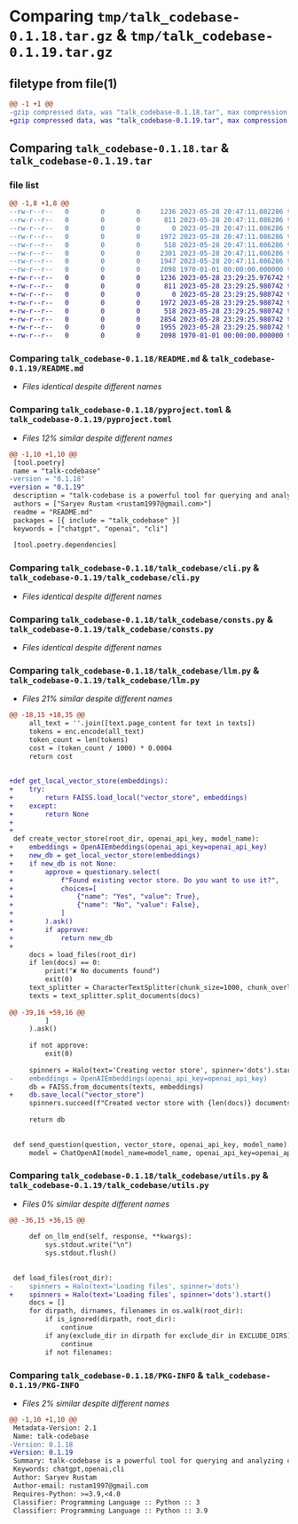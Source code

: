 # Comparing `tmp/talk_codebase-0.1.18.tar.gz` & `tmp/talk_codebase-0.1.19.tar.gz`

## filetype from file(1)

```diff
@@ -1 +1 @@
-gzip compressed data, was "talk_codebase-0.1.18.tar", max compression
+gzip compressed data, was "talk_codebase-0.1.19.tar", max compression
```

## Comparing `talk_codebase-0.1.18.tar` & `talk_codebase-0.1.19.tar`

### file list

```diff
@@ -1,8 +1,8 @@
--rw-r--r--   0        0        0     1236 2023-05-28 20:47:11.082286 talk_codebase-0.1.18/README.md
--rw-r--r--   0        0        0      811 2023-05-28 20:47:11.086286 talk_codebase-0.1.18/pyproject.toml
--rw-r--r--   0        0        0        0 2023-05-28 20:47:11.086286 talk_codebase-0.1.18/talk_codebase/__init__.py
--rw-r--r--   0        0        0     1972 2023-05-28 20:47:11.086286 talk_codebase-0.1.18/talk_codebase/cli.py
--rw-r--r--   0        0        0      518 2023-05-28 20:47:11.086286 talk_codebase-0.1.18/talk_codebase/consts.py
--rw-r--r--   0        0        0     2301 2023-05-28 20:47:11.086286 talk_codebase-0.1.18/talk_codebase/llm.py
--rw-r--r--   0        0        0     1947 2023-05-28 20:47:11.086286 talk_codebase-0.1.18/talk_codebase/utils.py
--rw-r--r--   0        0        0     2098 1970-01-01 00:00:00.000000 talk_codebase-0.1.18/PKG-INFO
+-rw-r--r--   0        0        0     1236 2023-05-28 23:29:25.976742 talk_codebase-0.1.19/README.md
+-rw-r--r--   0        0        0      811 2023-05-28 23:29:25.980742 talk_codebase-0.1.19/pyproject.toml
+-rw-r--r--   0        0        0        0 2023-05-28 23:29:25.980742 talk_codebase-0.1.19/talk_codebase/__init__.py
+-rw-r--r--   0        0        0     1972 2023-05-28 23:29:25.980742 talk_codebase-0.1.19/talk_codebase/cli.py
+-rw-r--r--   0        0        0      518 2023-05-28 23:29:25.980742 talk_codebase-0.1.19/talk_codebase/consts.py
+-rw-r--r--   0        0        0     2854 2023-05-28 23:29:25.980742 talk_codebase-0.1.19/talk_codebase/llm.py
+-rw-r--r--   0        0        0     1955 2023-05-28 23:29:25.980742 talk_codebase-0.1.19/talk_codebase/utils.py
+-rw-r--r--   0        0        0     2098 1970-01-01 00:00:00.000000 talk_codebase-0.1.19/PKG-INFO
```

### Comparing `talk_codebase-0.1.18/README.md` & `talk_codebase-0.1.19/README.md`

 * *Files identical despite different names*

### Comparing `talk_codebase-0.1.18/pyproject.toml` & `talk_codebase-0.1.19/pyproject.toml`

 * *Files 12% similar despite different names*

```diff
@@ -1,10 +1,10 @@
 [tool.poetry]
 name = "talk-codebase"
-version = "0.1.18"
+version = "0.1.19"
 description = "talk-codebase is a powerful tool for querying and analyzing codebases."
 authors = ["Saryev Rustam <rustam1997@gmail.com>"]
 readme = "README.md"
 packages = [{ include = "talk_codebase" }]
 keywords = ["chatgpt", "openai", "cli"]
 
 [tool.poetry.dependencies]
```

### Comparing `talk_codebase-0.1.18/talk_codebase/cli.py` & `talk_codebase-0.1.19/talk_codebase/cli.py`

 * *Files identical despite different names*

### Comparing `talk_codebase-0.1.18/talk_codebase/consts.py` & `talk_codebase-0.1.19/talk_codebase/consts.py`

 * *Files identical despite different names*

### Comparing `talk_codebase-0.1.18/talk_codebase/llm.py` & `talk_codebase-0.1.19/talk_codebase/llm.py`

 * *Files 21% similar despite different names*

```diff
@@ -18,15 +18,35 @@
     all_text = ''.join([text.page_content for text in texts])
     tokens = enc.encode(all_text)
     token_count = len(tokens)
     cost = (token_count / 1000) * 0.0004
     return cost
 
 
+def get_local_vector_store(embeddings):
+    try:
+        return FAISS.load_local("vector_store", embeddings)
+    except:
+        return None
+
+
 def create_vector_store(root_dir, openai_api_key, model_name):
+    embeddings = OpenAIEmbeddings(openai_api_key=openai_api_key)
+    new_db = get_local_vector_store(embeddings)
+    if new_db is not None:
+        approve = questionary.select(
+            f"Found existing vector store. Do you want to use it?",
+            choices=[
+                {"name": "Yes", "value": True},
+                {"name": "No", "value": False},
+            ]
+        ).ask()
+        if approve:
+            return new_db
+
     docs = load_files(root_dir)
     if len(docs) == 0:
         print("✘ No documents found")
         exit(0)
     text_splitter = CharacterTextSplitter(chunk_size=1000, chunk_overlap=0)
     texts = text_splitter.split_documents(docs)
 
@@ -39,16 +59,16 @@
         ]
     ).ask()
 
     if not approve:
         exit(0)
 
     spinners = Halo(text='Creating vector store', spinner='dots').start()
-    embeddings = OpenAIEmbeddings(openai_api_key=openai_api_key)
     db = FAISS.from_documents(texts, embeddings)
+    db.save_local("vector_store")
     spinners.succeed(f"Created vector store with {len(docs)} documents")
 
     return db
 
 
 def send_question(question, vector_store, openai_api_key, model_name):
     model = ChatOpenAI(model_name=model_name, openai_api_key=openai_api_key, streaming=True,
```

### Comparing `talk_codebase-0.1.18/talk_codebase/utils.py` & `talk_codebase-0.1.19/talk_codebase/utils.py`

 * *Files 0% similar despite different names*

```diff
@@ -36,15 +36,15 @@
 
     def on_llm_end(self, response, **kwargs):
         sys.stdout.write("\n")
         sys.stdout.flush()
 
 
 def load_files(root_dir):
-    spinners = Halo(text='Loading files', spinner='dots')
+    spinners = Halo(text='Loading files', spinner='dots').start()
     docs = []
     for dirpath, dirnames, filenames in os.walk(root_dir):
         if is_ignored(dirpath, root_dir):
             continue
         if any(exclude_dir in dirpath for exclude_dir in EXCLUDE_DIRS):
             continue
         if not filenames:
```

### Comparing `talk_codebase-0.1.18/PKG-INFO` & `talk_codebase-0.1.19/PKG-INFO`

 * *Files 2% similar despite different names*

```diff
@@ -1,10 +1,10 @@
 Metadata-Version: 2.1
 Name: talk-codebase
-Version: 0.1.18
+Version: 0.1.19
 Summary: talk-codebase is a powerful tool for querying and analyzing codebases.
 Keywords: chatgpt,openai,cli
 Author: Saryev Rustam
 Author-email: rustam1997@gmail.com
 Requires-Python: >=3.9,<4.0
 Classifier: Programming Language :: Python :: 3
 Classifier: Programming Language :: Python :: 3.9
```

